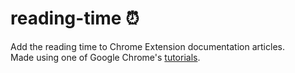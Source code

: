 # reading-time :alarm_clock:
Add the reading time to Chrome Extension documentation articles.\
Made using one of Google Chrome's [tutorials](https://developer.chrome.com/docs/extensions/get-started/tutorial/scripts-on-every-tab).

